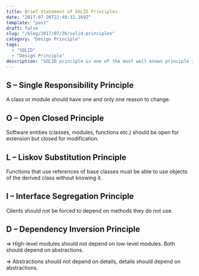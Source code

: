 ```yaml
---
title: Brief Statement of SOLID Principles
date: "2017-07-26T22:40:32.169Z"
template: "post"
draft: false
slug: "/blog/2017/07/26/solid-principles"
category: "Design Principle"
tags:
  - "SOLID"
  - "Design Principle"
description: "SOLID principle is one of the most well known principle in software community. It is intendent to make software designs more understandable, flexible and maintainable."
---
```


## S – Single Responsibility Principle
A class or module should have one and only one reason to change.
## O – Open Closed Principle
Software entities (classes, modules, functions etc.) should be open for extension but closed for modification.
## L – Liskov Substitution Principle
Functions that use references of base classes must be able to use objects of the derived class without knowing it.
## I – Interface Segregation Principle
Clients should not be forced to depend on methods they do not use.
## D – Dependency Inversion Principle
=> High-level modules should not depend on low-level modules. Both should depend on abstractions.

=> Abstractions should not depend on details, details should depend on abstractions.
